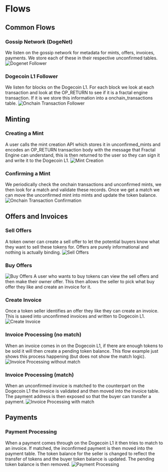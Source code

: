 # Flows

## Common Flows

### Gossip Network (DogeNet)
We listen on the gossip network for metadata for mints, offers, invoices, payments.
We store each of these in their respective unconfirmed tables.
![Dogenet Follower](mermaid\0_common\dogenet_follower.png)

### Dogecoin L1 Follower
We listen for blocks on the Dogecoin L1. For each block we look at each transaction and look at the OP_RETURN to see if it is a fractal engine transaction. If it is we store this information into a onchain_transactions table.
![Onchain Transaction Follower](mermaid\0_common\onchain_transaction_follower.png)

## Minting

### Creating a Mint
A user calls the mint creation API which stores it in unconfirmed_mints and encodes an OP_RETURN transaction body with the message that Fractal Engine can understand, this is then returned to the user so they can sign it and write it to the Dogecoin L1.
![Mint Creation](mermaid\1_minting\1_mint_creation.png)

### Confirming a Mint
We periodically check the onchain transactions and unconfirmed mints, we then look for a match and validate these records.
Once we get a match we can move the unconfirmed mint into mints and update the token balance.
![Onchain Transaction Confirmation](mermaid\1_minting\2_onchain_transaction_confirmation.png)

## Offers and Invoices

### Sell Offers
A token owner can create a sell offer to let the potential buyers know what they want to sell these tokens for.
Offers are purely informational and nothing is actually binding.
![Sell Offers](mermaid\2_invoices_and_offers\1_sell_offers.png)

### Buy Offers
![Buy Offers](mermaid\2_invoices_and_offers\2_buy_offers.png)
A user who wants to buy tokens can view the sell offers and then make their owner offer.
This then allows the seller to pick what buy offer they like and create an invoice for it.

### Create Invoice
Once a token seller identifies an offer they like they can create an invoice. This is saved into unconfirmed invoices and written to Dogecoin L1.
![Create Invoice](mermaid\2_invoices_and_offers\3_create_invoice.png)

### Invoice Processing (no match)
When an invoice comes in on the Dogecoin L1, if there are enough tokens to be sold it will then create a pending token balance.
This flow example just shows this process happening (but does not show the match logic).
![Invoice Processing without match](mermaid\2_invoices_and_offers\4_invoice_processing_without_match.png)

### Invoice Processing (match)
When an unconfirmed invoice is matched to the counterpart on the Dogecoin L1 the invoice is validated and then moved into the invoice table. The payment address is then exposed so that the buyer can transfer a payment.
![Invoice Processing with match](mermaid\2_invoices_and_offers\5_invoice_processing_with_match.png)

## Payments

### Payment Processing
When a payment comes through on the Dogecoin L1 it then tries to match to an invoice. If matched, the inconfirmed payment is then moved into the payment table. The token balance for the seller is changed to reflect the transfer of tokens and the buyer token balance is updated. The pending token balance is then removed.
![Payment Processing](mermaid\3_payment\1_handle_payment.png)